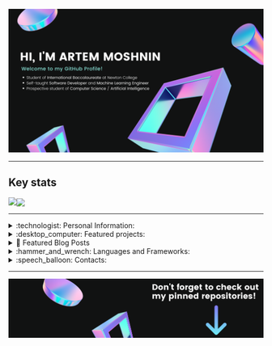 ![Banner](/bannerx.png)

<hr/>

## Key stats

<p >
<img align="left" src="https://github-readme-stats.vercel.app/api?username=artem711&show_icons=true&bg_color=111212&title_color=fff&text_color=fff&icon_color=E83338&count_private=true&include_all_commits=true"/> <a><img align="center" src="https://github-readme-stats.vercel.app/api/top-langs/?username=artem711&exclude_repo=The_Cobalt_Crypt&bg_color=111212&title_color=fff&text_color=fff"/></a>
</p>
<hr>

<!-- PERSONAL-INFORMATION:START -->
<details>
  <summary>:technologist: Personal Information:</summary>
Hi, I'm Artem! I am ... <br>
I am currently interested ...
<br> <br>
When I'm not coding I enjoy ...
</details>
<!-- PERSONAL-INFORMATION:END -->

<!-- PROJECTS:START -->
<details>
  <summary>:desktop_computer: Featured projects:</summary>
<br/>
  
> Keys:
> - PP: Personal projects => developed by my-self for learning purposes
> - BP: Business projects => developed by my-self/with colleges to order by an external business
> - EP: Educational projects => developed while following: courses, books, articles or coursework
> - GP: Guide project => developed with purpose of providing guidance to some programming langauge, framework or technology

### Software Development projects
- PP: [Pathfinding and Maze Generation Algorithms Visualizer (TypeScript)](https://github.com/Artem711/ML-CS50.AI.Python)
- PP: [Programming Language and Interpreter (TypeScript)]()
- PP: [RecursionTreeVisualizer (TypeScript)]()
- EP: [](https://github.com/Artem711/ML-CS50.AI.Python)
 
### Machine Learning projects
- PP: [Pathfinding and Maze Generation Algorithms Visualizer](https://github.com/Artem711/ML-CS50.AI.Python)
- EP: [Computer Vision Learning](https://github.com/Artem711/ML-Computer.Vision)
</details>
<!-- PROJECTS:END -->

<!-- BLOG-POSTS:START -->
<details>
  <summary>📝 Featured Blog Posts</summary>
 
Keys:
PP: Personal project => 
BP: Business project => 
EP: Educational project => (courses/books/university) 

### Software Development projects
- PP: [Pathfinding and Maze Generation Algorithms Visualizer](https://github.com/Artem711/ML-CS50.AI.Python)
 
### Machine Learning projects
</details>
<!-- BLOG-POSTS:END -->

<!-- LANGUAGES-AND-FRAMEWORKS:START -->
<details>
  <summary>:hammer_and_wrench: Languages and Frameworks:</summary>
### Languages

<p><img src="https://img.shields.io/badge/javascript%20-%23323330.svg?&style=for-the-badge&logo=javascript&logoColor=%23fff&color=011640"/> <img src="https://img.shields.io/badge/html5%20-%23E34F26.svg?&style=for-the-badge&logo=html5&logoColor=white&color=011640"/> <img src="https://img.shields.io/badge/css3%20-%231572B6.svg?&style=for-the-badge&logo=css3&logoColor=white&color=011640"/> <img src="https://img.shields.io/badge/python%20-%2314354C.svg?&style=for-the-badge&logo=python&logoColor=white&color=011640"/> <img src="https://img.shields.io/badge/java-%23ED8B00.svg?&style=for-the-badge&logo=java&logoColor=white&color=011640"/> <img src="https://img.shields.io/badge/markdown-%23000000.svg?&style=for-the-badge&logo=markdown&logoColor=white&color=011640"/></p>

### Frameworks

<p><img src="https://img.shields.io/badge/bootstrap%20-%23563D7C.svg?&style=for-the-badge&logo=bootstrap&logoColor=white&color=011640"/> <img src="https://img.shields.io/badge/jquery%20-%230769AD.svg?&style=for-the-badge&logo=jquery&logoColor=white&color=011640"/> <img src="https://img.shields.io/badge/django%20-%23092E20.svg?&style=for-the-badge&logo=django&logoColor=white&color=011640"/> <img src="https://img.shields.io/badge/pandas%20-%23150458.svg?&style=for-the-badge&logo=pandas&logoColor=white&color=011640" /></p>

### Tools

<p><img src="https://img.shields.io/badge/git%20-%23F05033.svg?&style=for-the-badge&logo=git&logoColor=white&color=011640"/> <img src="https://img.shields.io/badge/github%20-%23121011.svg?&style=for-the-badge&logo=github&logoColor=white&color=011640"/> <img src="https://img.shields.io/badge/DigitalOcean-%230167ff.svg?&style=for-the-badge&logo=digitalOcean&logoColor=white&color=011640"/> <img src ="https://img.shields.io/badge/postgres-%23316192.svg?&style=for-the-badge&logo=postgresql&logoColor=white&color=011640"/> <img src ="https://img.shields.io/badge/sqlite-%2307405e.svg?&style=for-the-badge&logo=sqlite&logoColor=white&color=011640"/> <img src="https://img.shields.io/badge/Jupyter%20-%23F37626.svg?&style=for-the-badge&logo=Jupyter&logoColor=white&color=011640" /></p>
</details>
<!-- LANGUAGES-AND-FRAMEWORKS:END -->

<!-- CONTACTS:START -->
<details>
  <summary>:speech_balloon: Contacts:</summary>
<a href="mailto:swift.uix@gmail.com" rel="nofollow"><img src="https://img.shields.io/badge/-Stack%20overflow-FE7A16?style=for-the-badge&logo=stack-overflow&logoColor=white&color=011640"/></a>
<a href="https://twitter.com/Artem66063023" rel="nofollow"><img src="https://img.shields.io/badge/@Artem66063023%20-%231DA1F2.svg?&style=for-the-badge&logo=Twitter&logoColor=white&color=011640"/></a>
<a href="https://www.linkedin.com/in/artem77/" rel="nofollow"><img src="https://img.shields.io/badge/linkedin%20-%230077B5.svg?&style=for-the-badge&logo=linkedin&logoColor=white&color=011640"/></a>
<a href="https://www.youtube.com/" rel="nofollow"><img src="https://img.shields.io/badge/-Stack%20overflow-FE7A16?style=for-the-badge&logo=stack-overflow&logoColor=white&color=011640"/></a>
<a href="https://myportfolio-dev.web.app/" rel="nofollow"><img src="https://img.shields.io/badge/My Website %20-%231DA1F2.svg?&style=for-the-badge&color=011640"/></a>
</details>
<!-- CONTACTS:END -->
<hr>

![banner bottom](/footerx.png)
